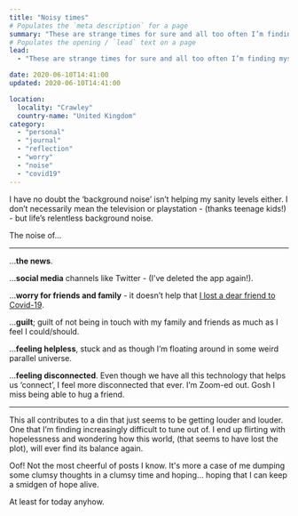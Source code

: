 ```yaml
---
title: "Noisy times"
# Populates the `meta description` for a page
summary: "These are strange times for sure and all too often I’m finding myself overly concerned with the future and primarily its potential outworking for my kids."
# Populates the opening / `lead` text on a page
lead:
  - "These are strange times for sure and all too often I’m finding myself overly concerned with the future and primarily its potential outworking for my kids. Most of which I have no way of controlling anyway; and yet these thoughts can end up taking up a big chunk of space in my mind and sapping me of energy."

date: 2020-06-10T14:41:00
updated: 2020-06-10T14:41:00

location:
  locality: "Crawley"
  country-name: "United Kingdom"
category:
  - "personal"
  - "journal"
  - "reflection"
  - "worry"
  - "noise"
  - "covid19"
---
```


I have no doubt the ‘background noise’ isn’t helping my sanity levels either. I don’t necessarily mean the television or playstation - (thanks teenage kids!) - but life’s relentless background noise.

The noise of&hellip;

***

&hellip;**the news**.

&hellip;**social media** channels like Twitter - (I’ve deleted the app again!).

&hellip;**worry for friends and family** - it doesn’t help that [I lost a dear friend to Covid-19][1].

&hellip;**guilt**; guilt of not being in touch with my family and friends as much as I feel I could/should.

&hellip;**feeling helpless**, stuck and as though I’m floating around in some weird parallel universe.

&hellip;**feeling disconnected**. Even though we have all this technology that helps us ‘connect’, I feel more disconnected that ever. I’m Zoom-ed out. Gosh I miss being able to hug a friend.

***

This all contributes to a din that just seems to be getting louder and louder. One that I’m finding increasingly difficult to tune out of. I end up flirting with hopelessness and wondering how this world, (that seems to have lost the plot), will ever find its balance again.

Oof! Not the most cheerful of posts I know. It's more a case of me dumping some clumsy thoughts in a clumsy time and hoping&hellip; hoping that I can keep a smidgen of hope alive.

At least for today anyhow.

[1]: /writing/2020-05-12/peter-hart
